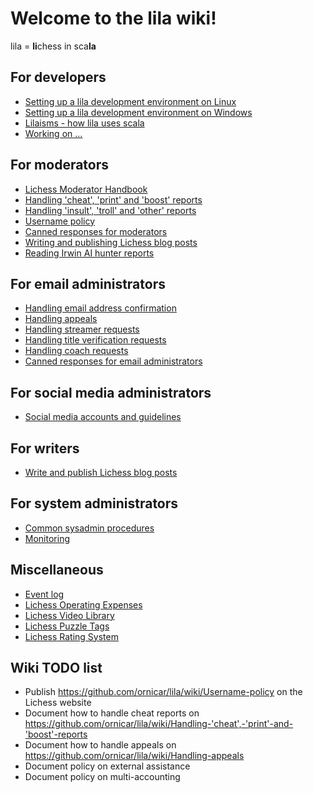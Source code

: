 # Welcome to the lila wiki!
lila = **li**chess in sca**la**

## For developers
* [Setting up a lila development environment on Linux](Lichess-Development-Onboarding)
* [Setting up a lila development environment on Windows](Lichess-Development-Onboarding-(Windows))
* [Lilaisms - how lila uses scala](Lilaisms)
* [Working on ...](Working-on-...)

## For moderators
* [Lichess Moderator Handbook](https://docs.google.com/document/d/1e6Vi_WPcx38uymvp0WDC921wrmtx8bRaCcQuvH8FcLM/edit)
* [Handling 'cheat', 'print' and 'boost' reports](Handling-'cheat',-'print'-and-'boost'-reports)
* [Handling 'insult', 'troll' and 'other' reports](Handling-'insult',-'troll'-and-'other'-reports)
* [Username policy](Username-policy)
* [Canned responses for moderators](Canned-responses-for-moderators)
* [Writing and publishing Lichess blog posts](Writing-and-publishing-Lichess-blog-posts)
* [Reading Irwin AI hunter reports](Irwin-AI-hunter)

## For email administrators
* [Handling email address confirmation](Handling-email-address-confirmation)
* [Handling appeals](Handling-appeals)
* [Handling streamer requests](Handling-streamer-requests)
* [Handling title verification requests](Handling-title-verification-requests)
* [Handling coach requests](Handling-coach-requests)
* [Canned responses for email administrators](Canned-responses-for-email-administrators)

## For social media administrators
* [Social media accounts and guidelines](Social-media-accounts-and-guidelines)

## For writers
* [Write and publish Lichess blog posts](Writing-and-publishing-Lichess-blog-posts)

## For system administrators
* [Common sysadmin procedures](sysadmin-procedures)
* [Monitoring](Monitoring)

## Miscellaneous
* [Event log](https://github.com/ornicar/lila/wiki/Notable-events-log)
* [Lichess Operating Expenses](https://docs.google.com/spreadsheets/d/1CGgu-7aNxlZkjLl9l-OlL00fch06xp0Q7eCVDDakYEE/edit)
* [Lichess Video Library](https://docs.google.com/spreadsheets/d/1qYU1XhvC8TlBggXEkjI481ieNGyYGmMTy97A9iboyrM/edit)
* [Lichess Puzzle Tags](https://docs.google.com/spreadsheets/d/155eR2a6hjYjBkS709c5bp8HeXq4yIXUFP0gLkk315zY/edit)
* [Lichess Rating System](https://docs.google.com/document/d/199egGx3_CyoSZnN_3CWcE56Krfq61HTT0ZonsNKxDJM/edit#)

## Wiki TODO list
* Publish https://github.com/ornicar/lila/wiki/Username-policy on the Lichess website
* Document how to handle cheat reports on https://github.com/ornicar/lila/wiki/Handling-'cheat',-'print'-and-'boost'-reports
* Document how to handle appeals on https://github.com/ornicar/lila/wiki/Handling-appeals
* Document policy on external assistance
* Document policy on multi-accounting
